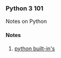 ### Python 3 101
Notes on Python

#### Notes
1. [python built-in's](/1.python-standard-library/1.buitlns/1.built.in.md)